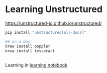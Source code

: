 # Learning Unstructured

https://unstructured-io.github.io/unstructured/

```bash
pip install "unstructured[all-docs]"

## on a mac
brew install poppler
brew install tesseract
 
```


Learning in [learning notebook](learning.ipynb)

